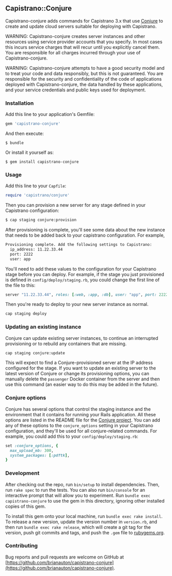 ## Capistrano::Conjure

Capistrano-conjure adds commands for Capistrano 3.x that use [Conjure](https://github.com/brianauton/conjure) to create and update cloud servers suitable for deploying with Capistrano.

WARNING: Capistrano-conjure creates server instances and other resources using service provider accounts that you specify. In most cases this incurs service charges that will recur until you explicitly cancel them. You are responsible for all charges incurred through your use of Capistrano-conjure.

WARNING: Capistrano-conjure attempts to have a good security model and to treat your code and data responsibly, but this is not guaranteed. You are responsible for the security and confidentiality of the code of applications deployed with Capistrano-conjure, the data handled by these applications, and your service credentials and public keys used for deployment.

### Installation

Add this line to your application's Gemfile:

```ruby
gem 'capistrano-conjure'
```

And then execute:

    $ bundle

Or install it yourself as:

    $ gem install capistrano-conjure

### Usage

Add this line to your `Capfile`:

``` ruby
require 'capistrano/conjure'
```

Then you can provision a new server for any stage defined in your Capistrano configuration:

``` bash
$ cap staging conjure:provision
```

After provisioning is complete, you'll see some data about the new instance that needs to be added back to your capistrano configuration. For example,

```bash
Provisioning complete. Add the following settings to Capistrano:
  ip_address: 11.22.33.44
  port: 2222
  user: app
```

You'll need to add these values to the configuration for your Capistrano stage before you can deploy. For example, if the stage you just provisioned is defined in `config/deploy/staging.rb`, you could change the first line of the file to this:

```ruby
server "11.22.33.44", roles: [:web, :app, :db], user: "app", port: 2222
```

Then you're ready to deploy to your new server instance as normal.

```bash
cap staging deploy
```

### Updating an existing instance

Conjure can update existing server instances, to continue an interrupted provisioning or to rebuild any containers that are missing.

```bash
cap staging conjure:update
```

This will expect to find a Conjure-provisioned server at the IP address configured for the stage. If you want to update an existing server to the latest version of Conjure or change its provisioning options, you can manually delete the `passenger` Docker container from the server and then use this command (an easier way to do this may be added in the future).

### Conjure options

Conjure has several options that control the staging instance and the environment that it contains for running your Rails application. All these options are listed in the README file for the [Conjure project](https://github.com/brianauton/conjure). You can add any of these options to the `conjure_options` setting in your Capistrano configuration, and they'll be used for all conjure-related commands. For example, you could add this to your `config/deploy/staging.rb`:

```ruby
set :conjure_options, {
  max_upload_mb: 300,
  system_packages: [:pdftk],
}
```

### Development

After checking out the repo, run `bin/setup` to install dependencies. Then, run `rake spec` to run the tests. You can also run `bin/console` for an interactive prompt that will allow you to experiment. Run `bundle exec capistrano-conjure` to use the gem in this directory, ignoring other installed copies of this gem.

To install this gem onto your local machine, run `bundle exec rake install`. To release a new version, update the version number in `version.rb`, and then run `bundle exec rake release`, which will create a git tag for the version, push git commits and tags, and push the `.gem` file to [rubygems.org](https://rubygems.org).

### Contributing

Bug reports and pull requests are welcome on GitHub at [https://github.com/brianauton/capistrano-conjure](https://github.com/brianauton/capistrano-conjure).
